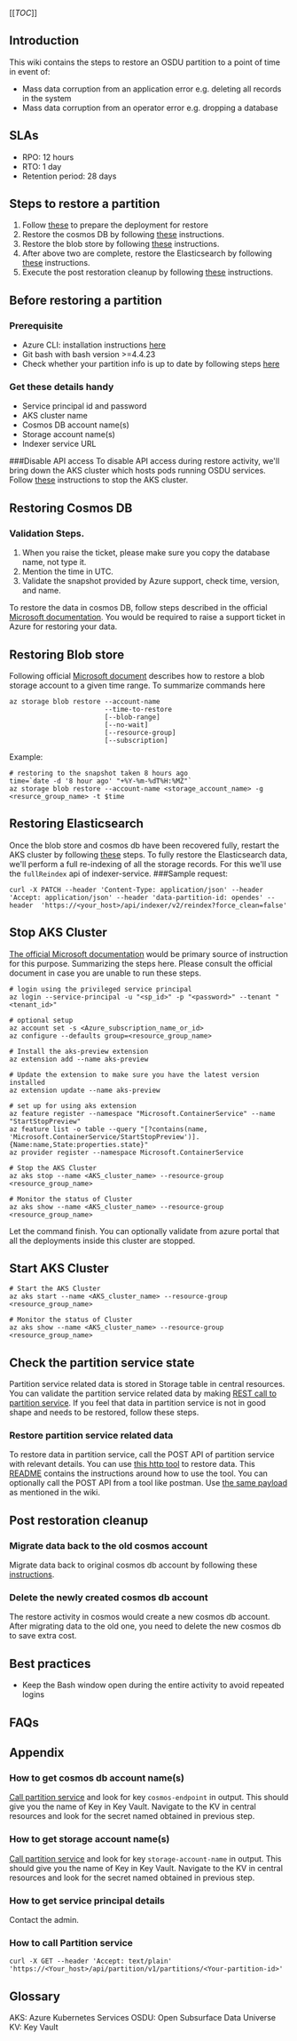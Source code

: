 [[_TOC_]]

## Introduction

This wiki contains the steps to restore an OSDU partition to a point of time in event of:
- Mass data corruption from an application error e.g. deleting all records in the system
- Mass data corruption from an operator error e.g. dropping a database 

## SLAs
- RPO: 12 hours
- RTO: 1 day
- Retention period: 28 days

## Steps to restore a partition
1. Follow [these](#Before-restoring-a-partition) to prepare the deployment for restore
2. Restore the cosmos DB by following [these](#Restoring-Cosmos-DB) instructions.
3. Restore the blob store by following [these](#Restoring-Blob-store) instructions.
4. After above two are complete, restore the Elasticsearch by following [these](#Restoring-Elasticsearch) instructions.
5. Execute the post restoration cleanup by following [these](#Post-restoration-cleanup) instructions.


## Before restoring a partition

### Prerequisite
- Azure CLI: installation instructions [here](https://docs.microsoft.com/en-us/cli/azure/install-azure-cli)
- Git bash with bash version >=4.4.23
- Check whether your partition info is up to date by following steps [here](#Check-the-partition-service-state)
### Get these details handy
- Service principal id and password
- AKS cluster name
- Cosmos DB account name(s)
- Storage account name(s)
- Indexer service URL

###Disable API access
To disable API access during restore activity, we'll bring down the AKS cluster which hosts pods running OSDU services. Follow [these](#Stop-AKS-Cluster) instructions to stop the AKS cluster.

## Restoring Cosmos DB

### Validation Steps. 
1. When you raise the ticket, please make sure you copy the database name, not type it. 
2. Mention the time in UTC. 
3. Validate the snapshot provided by Azure support, check time, version, and name. 

To restore the data in cosmos DB, follow steps described in the official [Microsoft documentation](https://docs.microsoft.com/en-us/azure/cosmos-db/configure-periodic-backup-restore#request-restore). You would be required to raise a support ticket in Azure for restoring your data.

## Restoring Blob store
Following official [Microsoft document](https://docs.microsoft.com/en-us/azure/storage/blobs/point-in-time-restore-manage?tabs=azure-cli) describes how to restore a blob storage account to a given time range. To summarize commands here
```
az storage blob restore --account-name
                        --time-to-restore
                        [--blob-range]
                        [--no-wait]
                        [--resource-group]
                        [--subscription]
```
Example:
```
# restoring to the snapshot taken 8 hours ago
time=`date -d '8 hour ago' "+%Y-%m-%dT%H:%MZ"`
az storage blob restore --account-name <storage_account_name> -g <resurce_group_name> -t $time
```
 
## Restoring Elasticsearch
Once the blob store and cosmos db have been recovered fully, restart the AKS cluster by following [these](#Start-AKS-Cluster) steps.
To fully restore the Elasticsearch data, we'll perform a full re-indexing of all the storage records. For this we'll use the `fullReindex` api of indexer-service.
###Sample request:
```
curl -X PATCH --header 'Content-Type: application/json' --header 'Accept: application/json' --header 'data-partition-id: opendes' --header  'https://<your_host>/api/indexer/v2/reindex?force_clean=false'
```

## Stop AKS Cluster
[The official Microsoft documentation](https://docs.microsoft.com/en-us/azure/aks/start-stop-cluster#:~:text=You%20can%20use%20the%20az%20aks%20start%20command%20to%20start%2cand%20number%20of%20agent%20nodes.) would be primary source of instruction for this purpose. Summarizing the steps here. Please consult the official document in case you are unable to run these steps.


```
# login using the privileged service principal
az login --service-principal -u "<sp_id>" -p "<password>" --tenant "<tenant_id>"

# optional setup
az account set -s <Azure_subscription_name_or_id>
az configure --defaults group=<resource_group_name>

# Install the aks-preview extension
az extension add --name aks-preview

# Update the extension to make sure you have the latest version installed
az extension update --name aks-preview

# set up for using aks extension
az feature register --namespace "Microsoft.ContainerService" --name "StartStopPreview"
az feature list -o table --query "[?contains(name, 'Microsoft.ContainerService/StartStopPreview')].{Name:name,State:properties.state}"
az provider register --namespace Microsoft.ContainerService

# Stop the AKS Cluster
az aks stop --name <AKS_cluster_name> --resource-group <resource_group_name>

# Monitor the status of Cluster
az aks show --name <AKS_cluster_name> --resource-group <resource_group_name>
```
Let the command finish. You can optionally validate from azure portal that all the deployments inside this cluster are stopped.


## Start AKS Cluster

```
# Start the AKS Cluster
az aks start --name <AKS_cluster_name> --resource-group <resource_group_name>

# Monitor the status of Cluster
az aks show --name <AKS_cluster_name> --resource-group <resource_group_name>
```

## Check the partition service state
Partition service related data is stored in Storage table in central resources. You can validate the partition service related data by making [REST call to partition service](#How-to-call-partition-service).
If you feel that data in partition service is not in good shape and needs to be restored, follow these steps.

### Restore partition service related data
To restore data in partition service, call the POST API of partition service with relevant details. You can use [this http tool](https://community.opengroup.org/osdu/platform/deployment-and-operations/infra-azure-provisioning/-/blob/master/tools/rest/partition.http) to restore data. This [README](https://community.opengroup.org/osdu/platform/deployment-and-operations/infra-azure-provisioning/-/blob/master/tools/rest/README.md) contains the instructions around how to use the tool. You can optionally call the POST API from a tool like postman. Use [the same payload](https://community.opengroup.org/osdu/platform/deployment-and-operations/infra-azure-provisioning/-/blob/master/tools/rest/partition.http#L54) as mentioned in the wiki. 

## Post restoration cleanup

### Migrate data back to the old cosmos account
Migrate data back to original cosmos db account by following these [instructions](/SOPs-for-restoring-partitions/Migrate-data-from-one-cosmos-db-to-another).

### Delete the newly created cosmos db account

The restore activity in cosmos would create a new cosmos db account. After migrating data to the old one, you need to delete the new cosmos db to save extra cost.

## Best practices 
- Keep the Bash window open during the entire activity to avoid repeated logins
## FAQs

## Appendix
### How to get cosmos db account name(s)
[Call partition service](#How-to-call-partition-service) and look for key `cosmos-endpoint` in output. This should give you the name of Key in Key Vault. Navigate to the KV in central resources and look for the secret named obtained in previous step.

### How to get storage account name(s)
[Call partition service](#How-to-call-partition-service) and look for key `storage-account-name` in output. This should give you the name of Key in Key Vault. Navigate to the KV in central resources and look for the secret named obtained in previous step.


### How to get service principal details
Contact the admin.

### How to call Partition service
```
curl -X GET --header 'Accept: text/plain' 'https://<Your_host>/api/partition/v1/partitions/<Your-partition-id>'

```

## Glossary 
AKS: Azure Kubernetes Services 
OSDU: Open Subsurface Data Universe
KV: Key Vault